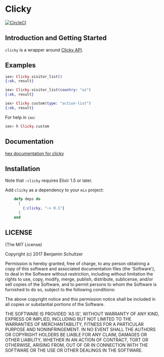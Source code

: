 # Clicky
[![CircleCI](https://circleci.com/gh/Schultzer/clicky.svg?style=svg)](https://circleci.com/gh/Schultzer/clicky)

## Introduction and Getting Started

`clicky` is a wrapper around [Clicky API](https://clicky.com/help/api).

## Examples
```elixir
iex> Clicky.visitor_list()
{:ok, result}

iex> Clicky.visitor_list(country: "us")
{:ok, result}

iex> Clicky.custom(type: "action-list")
{:ok, result}
```

For help in `iex`:

```elixir
iex> h Clicky.custom
```

## Documentation
[hex documentation for clicky](https://hexdocs.pm/clicky)


## Installation

Note that `:clicky` requires Elixir 1.5 or later.

Add `clicky` as a dependency to your `mix` project:

```elixir
    defp deps do
      [
        {:clicky, "~> 0.1"}
      ]
    end
```

## LICENSE

(The MIT License)

Copyright (c) 2017 Benjamin Schultzer

Permission is hereby granted, free of charge, to any person obtaining a copy of this software and associated documentation files (the 'Software'), to deal in the Software without restriction, including without limitation the rights to use, copy, modify, merge, publish, distribute, sublicense, and/or sell copies of the Software, and to permit persons to whom the Software is furnished to do so, subject to the following conditions:

The above copyright notice and this permission notice shall be included in all copies or substantial portions of the Software.

THE SOFTWARE IS PROVIDED 'AS IS', WITHOUT WARRANTY OF ANY KIND, EXPRESS OR IMPLIED, INCLUDING BUT NOT LIMITED TO THE WARRANTIES OF MERCHANTABILITY, FITNESS FOR A PARTICULAR PURPOSE AND NONINFRINGEMENT. IN NO EVENT SHALL THE AUTHORS OR COPYRIGHT HOLDERS BE LIABLE FOR ANY CLAIM, DAMAGES OR OTHER LIABILITY, WHETHER IN AN ACTION OF CONTRACT, TORT OR OTHERWISE, ARISING FROM, OUT OF OR IN CONNECTION WITH THE SOFTWARE OR THE USE OR OTHER DEALINGS IN THE SOFTWARE.

